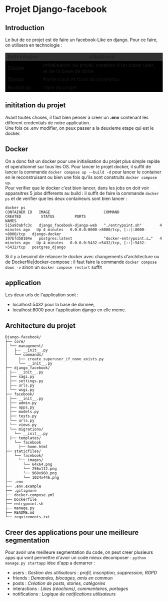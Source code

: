 # Projet Django-facebook

## Introduction
Le but de ce projet est de faire un facebook-Like en django.
Pour ce faire, on utilisera en technologie :
<table>
    <thead style="background-color: #313030; text-align: center">
        <td>technologies</td>
        <td>utilisations</td>
    </thead>
    <tbody style="background-color: black">
        <tr>
            <td>Docker</td>
            <td>Initialisation du projet, creation d'un super user, et de la base de done</td>
        </tr>
        <tr>
            <td>Django</td>
            <td>Partie back et front du projet/td>
        </tr>
        <tr>
            <td>Bootstrap</td>
            <td>style du projet </td>
        </tr>
    </tbody>
</table>

## inititation du projet
Avant toutes choses, il faut bien penser à creer un **.env** contenant les different credentials de notre application.
</br>
Une fois ce .env modifier, on peux passer a la deuxieme etape qui est le docker.

## Docker
On a donc fait un docker pour une initialisation du projet plus simple rapide et operationnel sur tous les OS.
Pour lancer le projet docker, il suffit de lancer la commande `docker compose up --build -d` pour lancer le container
en le reconstruisant ou bien une fois qu'ils sont construits  `docker compose up`. </br>
Pour verifier que le docker c'est bien lancer, dans les jobs on doit voir apparaitres 5 jobs differents au build : 
il suffit de faire la commande `docker ps` et de verifier que les deux containeurs sont bien lancer : 
```aiignore
docker ps                                      
CONTAINER ID   IMAGE                        COMMAND                  CREATED         STATUS         PORTS                                         NAMES
515a93abfc3c   django_facebook-django-web   "./entrypoint.sh"        4 minutes ago   Up 4 minutes   0.0.0.0:8000->8000/tcp, [::]:8000->8000/tcp   django-docker
197bfd50104e   postgres:latest              "docker-entrypoint.s…"   4 minutes ago   Up 4 minutes   0.0.0.0:5432->5432/tcp, [::]:5432->5432/tcp   postgres_django
```
Si il y a besoind de relancer le docker avec changements d'architecture ou de Dockerfile|docker-compose : il faut faire
la commande `docker compose down -v` sinon un `docker compose restart` suffit


## application
Les deux urls de l'application sont :
- localhost:5432 pour la base de donnee,
- localhost:8000 pour l'application django en elle meme.

## Architecture du projet
```aiignore
Django-facebook/
├── core/
│ └── management/
│   ├── __init__.py
│   └── commands/
│     ├── create_superuser_if_none_exists.py
│     └── __init__.py
├── django_facebook/
│ ├── __init__.py
│ ├── sagi.py
│ ├── settings.py
│ ├── urls.py
│ └── wsgi.py
├── facebook/
│ ├── __init__.py
│ ├── admin.py
│ ├── apps.py
│ ├── models.py
│ ├── tests.py
│ └── urls.py
│ └── views.py
│ └── migrations/
│   └── __init__.py
│ ├── templates/
│   └── facebook
│     ├── home.html
├── staticfiles/
│   └── facebook/
│     └── images/
│       └── 64x64.png
│       └── 256x112.png
│       └── 960x960.png
│       └── 1024x446.png
├── .env
├── .env.example
├── .gitignore
├── docker-compose.yml
├── Dockerfile
├── entrypoint.sh
├── manage.py
├── README.md
└── requirements.txt
```

## Creer des applications pour une meilleure segmentation 
Pour avoir une meilleure segmentation du code, on peut creer plusieurs apps qui vont 
permettre d'avoir un code mieux decomposer : `python manage.py startapp`
idee d'app a demarrer : 
- users : *Gestion des utilisateurs : profil, inscription, suppression, RGPD*
- friends : *Demandes, blocages, amis en commun*
- posts : *Création de posts, stories, catégories*
- interactions : *Likes (réactions), commentaires, partages*
- notifications : *Logique de notifications utilisateurs*

